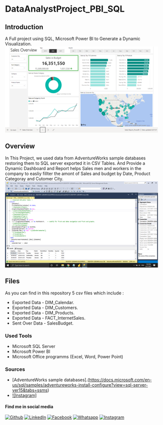 # DataAnalystProject_PBI_SQL

## Introduction
A Full project using SQL, Microsoft Power BI to Generate a Dynamic Visualization.
![](images/Sales_Overview.png)

## Overview
In This Project, we used data from AdventureWorks sample databases restoring them to SQL server exported it in CSV Tables.
And Provide a Dynamic Dashboard and Report helps Sales men and workers in the company to easliy fillter the amont of Sales and budget by Date, Product Categoray and Cutomer City.
![](images/SQL_Script.png)

## Files
As you can find in this repository 5 csv files which include :
* Exported Data - DIM_Calendar.
* Exported Data - DIM_Customers.
* Exported Data - DIM_Products.
* Exported Data - FACT_InternetSales.
* Sent Over Data - SalesBudget.

### Used Tools
- Microsoft SQL Server
- Microsoft Power BI
- Microsoft Office programms (Excel, Word, Power Point)

### Sources
- [AdventureWorks sample databases].(https://docs.microsoft.com/en-us/sql/samples/adventureworks-install-configure?view=sql-server-ver15&tabs=ssms)
- [![Instagram]](https://docs.microsoft.com/en-us/sql/samples/adventureworks-install-configure?view=sql-server-ver15&tabs=ssms)

#### Find me in social media
[![Github](https://img.icons8.com/ios-filled/30/000000/github.png "Github")](https://github.com/mohamedmostafa1997pro "Github")
[![LinkedIn](https://img.icons8.com/ios-glyphs/30/000000/linkedin.png "LinkedIn")](https://www.linkedin.com/in/mohamedmostafamohamed/ "LinkedIn")
[![Facebook](https://img.icons8.com/ios-filled/30/000000/facebook-new.png "Facebook")](https://www.facebook.com/mohamed.moza.5/)
[![Whatsapp](https://img.icons8.com/ios/30/000000/whatsapp.png "Whatsapp")](https://wa.me/201002371168?text=Hello)
[![Instagram](https://img.icons8.com/ios/30/000000/instagram.png "Instagram")](https://www.instagram.com/mohamedmozax/)
